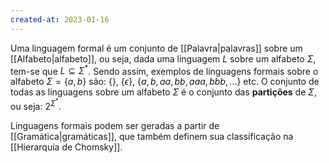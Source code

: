 ```yaml
---
created-at: 2023-01-16
---
```


Uma linguagem formal é um conjunto de [[Palavra|palavras]] sobre um [[Alfabeto|alfabeto]], ou seja, dada uma linguagem $L$ sobre um alfabeto $\Sigma$, tem-se que $L \subseteq \Sigma^*$. Sendo assim, exemplos de linguagens formais sobre o alfabeto $\Sigma = \{a,b\}$ são: $\{\}$, $\{\epsilon\}$, $\{a, b , aa, bb, aaa, bbb, ...\}$ etc. O conjunto de todas as linguagens sobre um alfabeto $\Sigma$ é o conjunto das **partições** de $\Sigma$, ou seja: $2^{\Sigma^*}$.

Linguagens formais podem ser geradas a partir de [[Gramática|gramáticas]], que também definem sua classificação na [[Hierarquia de Chomsky]].
